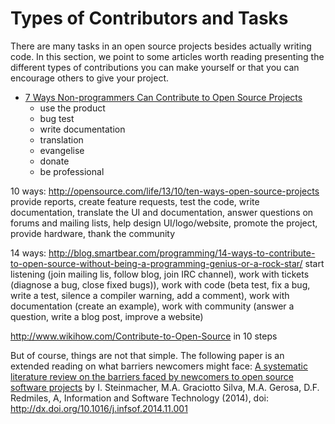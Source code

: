 # Types of Contributors and Tasks <i class="octicon octicon-link-external"></i>

There are many tasks in an open source projects besides actually writing code. In this section, we point to some articles worth reading presenting the different types of contributions you can make yourself or that you can encourage others to give your project.




* [7 Ways Non-programmers Can Contribute to Open Source Projects](http://www.shareable.net/blog/7-ways-non-programmers-can-contribute-to-open-source-projects)
  * use the product
  * bug test
  * write documentation
  * translation
  * evangelise
  * donate
  * be professional


10 ways: http://opensource.com/life/13/10/ten-ways-open-source-projects 
provide reports, create feature requests, test the code, write documentation, translate the UI and documentation, answer questions on forums and mailing lists, help design UI/logo/website, promote the project, provide hardware, thank the community

14 ways: http://blog.smartbear.com/programming/14-ways-to-contribute-to-open-source-without-being-a-programming-genius-or-a-rock-star/ 
start listening (join mailing lis, follow blog, join IRC channel), work with tickets (diagnose a bug, close fixed bugs)), work with code (beta test, fix a bug, write a test, silence a compiler warning, add a comment), work with documentation (create an example), work with community (answer a question, write a blog post, improve a website)

http://www.wikihow.com/Contribute-to-Open-Source in 10 steps




But of course, things are not that simple. The following paper is an extended reading on what barriers newcomers might face: [A systematic literature review on the barriers faced by newcomers to open source software projects](https://www.academia.edu/9383911/A_systematic_literature_review_on_the_barriers_faced_by_newcomers_to_open_source_software_projects) by I. Steinmacher, M.A. Graciotto Silva, M.A. Gerosa, D.F. Redmiles, A, Information and Software Technology (2014), doi: http://dx.doi.org/10.1016/j.infsof.2014.11.001


